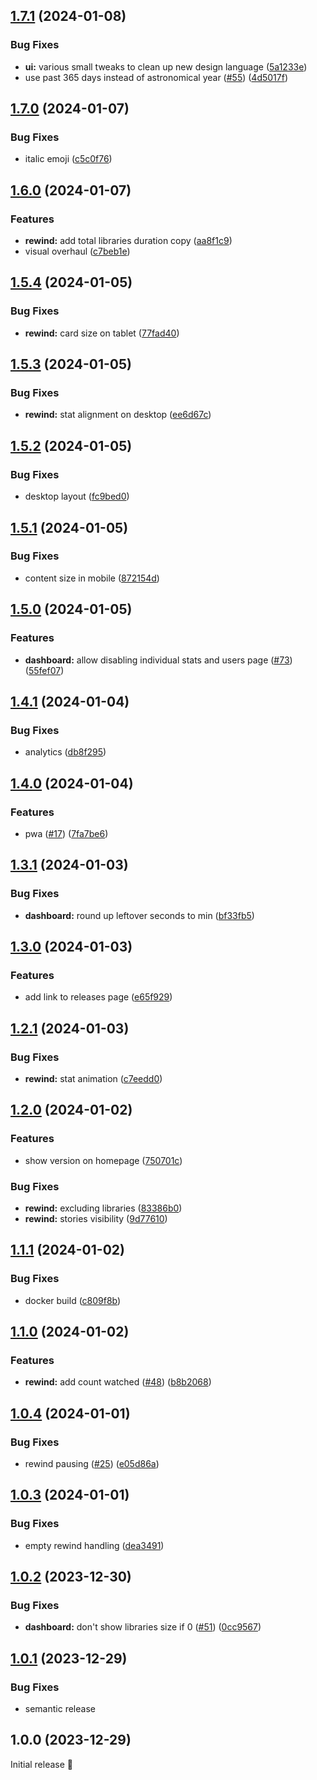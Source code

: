 ## [1.7.1](https://github.com/RaunoT/plex-rewind/compare/v1.7.0...v1.7.1) (2024-01-08)

### Bug Fixes

- **ui:** various small tweaks to clean up new design language ([5a1233e](https://github.com/RaunoT/plex-rewind/commit/5a1233e358e63c5805866d45471cfd00f9b17492))
- use past 365 days instead of astronomical year ([#55](https://github.com/RaunoT/plex-rewind/issues/55)) ([4d5017f](https://github.com/RaunoT/plex-rewind/commit/4d5017f52037a1a7d47ae152270c7ec06234921b))

## [1.7.0](https://github.com/RaunoT/plex-rewind/compare/v1.6.0...v1.7.0) (2024-01-07)

### Bug Fixes

- italic emoji ([c5c0f76](https://github.com/RaunoT/plex-rewind/commit/c5c0f76fd7639099837985f641088852b4f96261))

## [1.6.0](https://github.com/RaunoT/plex-rewind/compare/v1.5.4...v1.6.0) (2024-01-07)

### Features

- **rewind:** add total libraries duration copy ([aa8f1c9](https://github.com/RaunoT/plex-rewind/commit/aa8f1c913a1471b73e5fbfd108c1e2d7571581e8))
- visual overhaul ([c7beb1e](https://github.com/RaunoT/plex-rewind/commit/c7beb1ed7b687ad79ec7211432e8acf751f5123c))

## [1.5.4](https://github.com/RaunoT/plex-rewind/compare/v1.5.3...v1.5.4) (2024-01-05)

### Bug Fixes

- **rewind:** card size on tablet ([77fad40](https://github.com/RaunoT/plex-rewind/commit/77fad40275dd057e949f102872c1b330a653700a))

## [1.5.3](https://github.com/RaunoT/plex-rewind/compare/v1.5.2...v1.5.3) (2024-01-05)

### Bug Fixes

- **rewind:** stat alignment on desktop ([ee6d67c](https://github.com/RaunoT/plex-rewind/commit/ee6d67cc668c549483b3e17de489ef6454f8f546))

## [1.5.2](https://github.com/RaunoT/plex-rewind/compare/v1.5.1...v1.5.2) (2024-01-05)

### Bug Fixes

- desktop layout ([fc9bed0](https://github.com/RaunoT/plex-rewind/commit/fc9bed0f724223f244e76a95852565c3b304ba60))

## [1.5.1](https://github.com/RaunoT/plex-rewind/compare/v1.5.0...v1.5.1) (2024-01-05)

### Bug Fixes

- content size in mobile ([872154d](https://github.com/RaunoT/plex-rewind/commit/872154de2df0e28875d8292c9feccc4632079b64))

## [1.5.0](https://github.com/RaunoT/plex-rewind/compare/v1.4.1...v1.5.0) (2024-01-05)

### Features

- **dashboard:** allow disabling individual stats and users page ([#73](https://github.com/RaunoT/plex-rewind/issues/73)) ([55fef07](https://github.com/RaunoT/plex-rewind/commit/55fef07d81297fd47401b37dcc319ca99eafbaba))

## [1.4.1](https://github.com/RaunoT/plex-rewind/compare/v1.4.0...v1.4.1) (2024-01-04)

### Bug Fixes

- analytics ([db8f295](https://github.com/RaunoT/plex-rewind/commit/db8f295f52aa4405f7d560c9a426f92c29fb0b56))

## [1.4.0](https://github.com/RaunoT/plex-rewind/compare/v1.3.1...v1.4.0) (2024-01-04)

### Features

- pwa ([#17](https://github.com/RaunoT/plex-rewind/issues/17)) ([7fa7be6](https://github.com/RaunoT/plex-rewind/commit/7fa7be66ab3aba68545eed555f9ea35c633c0ece))

## [1.3.1](https://github.com/RaunoT/plex-rewind/compare/v1.3.0...v1.3.1) (2024-01-03)

### Bug Fixes

- **dashboard:** round up leftover seconds to min ([bf33fb5](https://github.com/RaunoT/plex-rewind/commit/bf33fb5c7f3a064a830c75255035a895c4985b99))

## [1.3.0](https://github.com/RaunoT/plex-rewind/compare/v1.2.1...v1.3.0) (2024-01-03)

### Features

- add link to releases page ([e65f929](https://github.com/RaunoT/plex-rewind/commit/e65f9297e44d31e8a3e344f7c0cb36a135a1a6cd))

## [1.2.1](https://github.com/RaunoT/plex-rewind/compare/v1.2.0...v1.2.1) (2024-01-03)

### Bug Fixes

- **rewind:** stat animation ([c7eedd0](https://github.com/RaunoT/plex-rewind/commit/c7eedd0b93b0a53eb69bff4249cb5844646df59e))

## [1.2.0](https://github.com/RaunoT/plex-rewind/compare/v1.1.1...v1.2.0) (2024-01-02)

### Features

- show version on homepage ([750701c](https://github.com/RaunoT/plex-rewind/commit/750701c464ff599e6c9eb66e896b0981646dd794))

### Bug Fixes

- **rewind:** excluding libraries ([83386b0](https://github.com/RaunoT/plex-rewind/commit/83386b0be4700e347ce8573d3822740bf281753f))
- **rewind:** stories visibility ([9d77610](https://github.com/RaunoT/plex-rewind/commit/9d776100a6f06946a391a20364f2be83ffe9a66d))

## [1.1.1](https://github.com/RaunoT/plex-rewind/compare/v1.1.0...v1.1.1) (2024-01-02)

### Bug Fixes

- docker build ([c809f8b](https://github.com/RaunoT/plex-rewind/commit/c809f8b40ecf74c0666f299d029e2b0e49c123b7))

## [1.1.0](https://github.com/RaunoT/plex-rewind/compare/v1.0.4...v1.1.0) (2024-01-02)

### Features

- **rewind:** add count watched ([#48](https://github.com/RaunoT/plex-rewind/issues/48)) ([b8b2068](https://github.com/RaunoT/plex-rewind/commit/b8b2068c8557856e573e77b585fcd649788955f0))

## [1.0.4](https://github.com/RaunoT/plex-rewind/compare/v1.0.3...v1.0.4) (2024-01-01)

### Bug Fixes

- rewind pausing ([#25](https://github.com/RaunoT/plex-rewind/issues/25)) ([e05d86a](https://github.com/RaunoT/plex-rewind/commit/e05d86af86b560a32afe4c8b7ed817117792d2c9))

## [1.0.3](https://github.com/RaunoT/plex-rewind/compare/v1.0.2...v1.0.3) (2024-01-01)

### Bug Fixes

- empty rewind handling ([dea3491](https://github.com/RaunoT/plex-rewind/commit/dea3491200025dd43bffefd0bec99a0dd3ca6cea))

## [1.0.2](https://github.com/RaunoT/plex-rewind/compare/v1.0.1...v1.0.2) (2023-12-30)

### Bug Fixes

- **dashboard:** don't show libraries size if 0 ([#51](https://github.com/RaunoT/plex-rewind/issues/51)) ([0cc9567](https://github.com/RaunoT/plex-rewind/commit/0cc95672bbef709df3effc6dac8d849e30c2baee))

## [1.0.1](https://github.com/RaunoT/plex-rewind/compare/v1.0.0...v1.0.1) (2023-12-29)

### Bug Fixes

- semantic release

## 1.0.0 (2023-12-29)

Initial release 🚀
